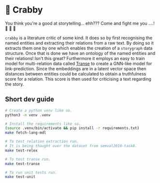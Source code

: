 # :crab: Crabby

You think you're a good at storytelling... ehh??? Come and fight me you ....! :crab: :crab: :crab:

`crabby` is a literature critic of some kind. It does so by first recognising the named entities and extracting their relations from a raw text. By doing so it extracts them one by one which enables the creation of a `storygraph` data structure. Once that is done we have an ontology of the named entities and their relations! Isn't this great? Furthermore it employs an easy to train model for multi-relation data called [Transe](https://proceedings.neurips.cc/paper/2013/file/1cecc7a77928ca8133fa24680a88d2f9-Paper.pdf) to create a GNN-like model for link-prediction. Since the embeddings are in a latent vector space then distances between entities could be calculated to obtain a truthfulness score for a relation. This score is then used for criticising a text regarding the story.


## Short dev guide

```bash
# Create a python venv like so.
python3 -m venv .venv

# Install the requirements like so.
(source .venv/bin/activate && pip install -r requirements.txt)
make fetch-lang-mdl

# To test relation extraction run.
# It is being thaught over the dataset from semval2010-task8.
make test-relex

# To test transe run.
make test-transe

# To run unit tests run.
make test-unit
```
